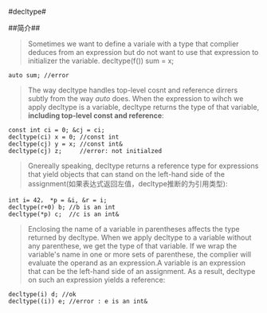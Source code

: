 ﻿#decltype#

##简介##
> Sometimes we want to define a variale with a type that complier deduces from an expression but do not want to use that expression to initializer the variable. 
	decltype(f()) sum = x;

	auto sum; //error


> The way decltype handles top-level cosnt and reference dirrers subtly from the way *auto* does. When the expression to wihch we apply decltype is a variable, decltype returns the type of that variable, **including top-level const and reference**:
	
	const int ci = 0; &cj = ci;
	decltype(ci) x = 0; //const int
	decltype(cj) y = x; //const int&
	decltype(cj) z;     //error: not initialzed

> Gnereally speaking, decltype returns a reference type for expressions that yield objects that can stand on the left-hand side of the assignment(如果表达式返回左值，decltype推断的为引用类型):

	int i= 42， *p = &i, &r = i;
	decltype(r+0) b; //b is an int
	decltype(*p) c;  //c is an int& 

> Enclosing the name of a variable in parentheses affects the type returned by decltype. When we apply decltype to a variable without any parenthese, we get the type of that variable. If we wrap the variable's name in one or more sets of parenthese, the complier will evaluate the operand as an expression.A variable is an expression that can be the left-hand side of an assignment. As a result, decltype on such an expression yields a reference:

	decltype(i) d; //ok
	decltype((i)) e; //error : e is an int&
